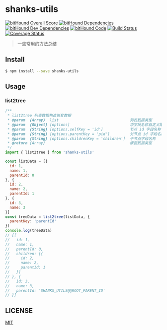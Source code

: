 # shanks-utils

[![bitHound Overall Score](https://www.bithound.io/github/lianruhe/utils/badges/score.svg)](https://www.bithound.io/github/lianruhe/utils)
[![bitHound Dependencies](https://www.bithound.io/github/lianruhe/utils/badges/dependencies.svg)](https://www.bithound.io/github/lianruhe/utils/master/dependencies/npm)
[![bitHound Dev Dependencies](https://www.bithound.io/github/lianruhe/utils/badges/devDependencies.svg)](https://www.bithound.io/github/lianruhe/utils/master/dependencies/npm)
[![bitHound Code](https://www.bithound.io/github/lianruhe/utils/badges/code.svg)](https://www.bithound.io/github/lianruhe/utils)
[![Build Status](https://travis-ci.org/lianruhe/utils.svg?branch=master)](https://travis-ci.org/lianruhe/utils)
[![Coverage Status](https://coveralls.io/repos/github/lianruhe/utils/badge.svg?branch=master)](https://coveralls.io/github/lianruhe/utils?branch=master)

> 一些常用的方法总结

## Install

```bash
$ npm install --save shanks-utils
```

## Usage

### list2tree

```js
/**
 * list2tree 列表数据构造嵌套数据
 * @param  {Array}  list                                列表数据类型
 * @param  {Object} [options]                           项字段名称自定义配置
 * @param  {String} [options.selfKey = 'id']            节点 id 字段名称
 * @param  {String} [options.parentKey = 'pid']         父节点 id 字段名称
 * @param  {String} [options.childrenKey = 'children']  子节点字段名称
 * @return {Array}                                      嵌套数据类型
 */
import { list2tree } from 'shanks-utils'

const listData = [{
  id: 1,
  name: 1,
  parentId: 0
}, {
  id: 2,
  name: 2,
  parentId: 1
}, {
  id: 3,
  name: 3
}]
const treeData = list2tree(listData, {
  parentKey: 'parentId'
})
console.log(treeData)
// [{
//   id: 1,
//   name: 1,
//   parentId: 0,
//   children: [{
//     id: 2,
//     name: 2,
//     parentId: 1
//   }]
// }, {
//   id: 3,
//   name: 3,
//   parentId: 'SHANKS_UTILS@@ROOT_PARENT_ID'
// }]

```

## LICENSE

[MIT](https://github.com/lianruhe/utils/blob/master/LICENSE)
